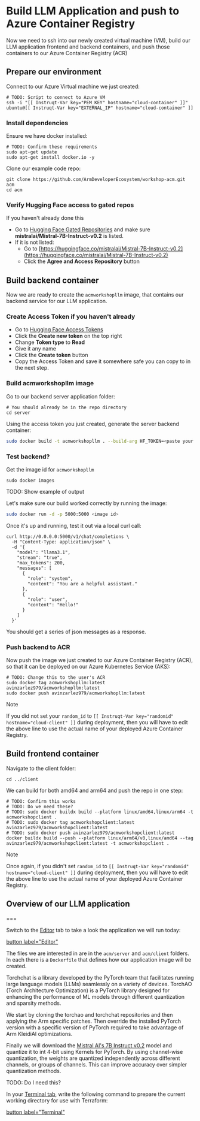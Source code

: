 # Build LLM Application and push to Azure Container Registry

Now we need to ssh into our newly created virtual machine (VM), build our LLM application frontend and backend containers, and push those containers to our Azure Container Registry (ACR)

## Prepare our environment

Connect to our Azure Virtual machine we just created:

```bash,run
# TODO: Script to connect to Azure VM
ssh -i "[[ Instruqt-Var key="PEM_KEY" hostname="cloud-container" ]]" ubuntu@[[ Instruqt-Var key="EXTERNAL_IP" hostname="cloud-container" ]]
```

### Install dependencies

Ensure we have docker installed:

```bash,run
# TODO: Confirm these requirements
sudo apt-get update
sudo apt-get install docker.io -y
```

Clone our example code repo:

```bash,run
git clone https://github.com/ArmDeveloperEcosystem/workshop-acm.git acm
cd acm
```

### Verify Hugging Face access to gated repos

If you haven't already done this

- Go to [Hugging Face Gated Repositories](https://huggingface.co/settings/gated-repos) and make sure **mistralai/Mistral-7B-Instruct-v0.2** is listed.
- If it is not listed:
  - Go to [https://huggingface.co/mistralai/Mistral-7B-Instruct-v0.2](https://huggingface.co/mistralai/Mistral-7B-Instruct-v0.2)
  - Click the **Agree and Access Repository** button

## Build backend container

Now we are ready to create the `acmworkshopllm` image, that contains our backend service for our LLM application.

### Create Access Token if you haven't already

- Go to [Hugging Face Access Tokens](https://huggingface.co/settings/tokens)
- Click the **Create new token** on the top right
- Change **Token type** to **Read**
- Give it any name
- Click the **Create token** button
- Copy the Access Token and save it somewhere safe you can copy to in the next step.

### Build acmworkshopllm image

Go to our backend server application folder:

```bash,run
# You should already be in the repo directory
cd server
```

Using the access token you just created, generate the server backend container:

```bash
sudo docker build -t acmworkshopllm . --build-arg HF_TOKEN=<paste your token from Hugging Face here>
```

### Test backend?

Get the image id for `acmworkshopllm`

```bash,run
sudo docker images
```

TODO: Show example of output

Let's make sure our build worked correctly by running the image:

```bash
sudo docker run -d -p 5000:5000 <image id>
```

Once it's up and running, test it out via a local curl call:

```bash,run
curl http://0.0.0.0:5000/v1/chat/completions \
  -H "Content-Type: application/json" \
  -d '{
    "model": "llama3.1",
    "stream": "true",
    "max_tokens": 200,
    "messages": [
      {
        "role": "system",
        "content": "You are a helpful assistant."
      },
      {
        "role": "user",
        "content": "Hello!"
      }
    ]
  }'
```

You should get a series of json messages as a response.

### Push backend to ACR

Now push the image we just created to our Azure Container Registry (ACR), so that it can be deployed on our Azure Kubernetes Service (AKS):

```bash,run
# TODO: Change this to the user's ACR
sudo docker tag acmworkshopllm:latest avinzarlez979/acmworkshopllm:latest
sudo docker push avinzarlez979/acmworkshopllm:latest
```

> [!NOTE]
> If you did not set your `random_id` to `[[ Instruqt-Var key="randomid" hostname="cloud-client" ]]` during deployment, then you will have to edit the above line to use the actual name of your deployed Azure Container Registry.

## Build frontend container

Navigate to the client folder:

```bash,run
cd ../client
```

We can build for both amd64 and arm64 and push the repo in one step:

```bash,run
# TODO: Confirm this works
# TODO: Do we need these?
# TODO: sudo docker buildx build --platform linux/amd64,linux/arm64 -t acmworkshopclient .
# TODO: sudo docker tag acmworkshopclient:latest avinzarlez979/acmworkshopclient:latest
# TODO: sudo docker push avinzarlez979/acmworkshopclient:latest
docker buildx build --push --platform linux/arm64/v8,linux/amd64 --tag avinzarlez979/acmworkshopclient:latest -t acmworkshopclient .
```

> [!NOTE]
> Once again, if you didn't set `random_id` to `[[ Instruqt-Var key="randomid" hostname="cloud-client" ]]` during deployment, then you will have to edit the above line to use the actual name of your deployed Azure Container Registry.

## Overview of our LLM application
===

Switch to the [Editor](tab-1) tab to take a look the application we will run today:

[button label="Editor"](tab-1)

The files we are interested in are in the `acm/server` and `acm/client` folders. In each there is a `Dockerfile` that defines how our application image will be created.

Torchchat is a library developed by the PyTorch team that facilitates running large language models (LLMs) seamlessly on a variety of devices. TorchAO (Torch Architecture Optimization) is a PyTorch library designed for enhancing the performance of ML models through different quantization and sparsity methods.

We start by cloning the torchao and torchchat repositories and then applying the Arm specific patches. Then override the installed PyTorch version with a specific version of PyTorch required to take advantage of Arm KleidiAI optimizations.

Finally we will download the [Mistral AI's 7B Instruct v0.2](https://huggingface.co/mistralai/Mistral-7B-Instruct-v0.2) model and quantize it to int 4-bit using Kernels for PyTorch. By using channel-wise quantization, the weights are quantized independently across different channels, or groups of channels. This can improve accuracy over simpler quantization methods.












TODO: Do I need this?

In your [Terminal tab](tab-0), write the following command to prepare the current working directory for use with Terraform:

[button label="Terminal"](tab-0)
